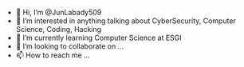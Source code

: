 - 👋 Hi, I’m @JunLabady509
- 👀 I’m interested in anything talking about CyberSecurity, Computer Science, Coding, Hacking
- 🌱 I’m currently learning Computer Science at ESGI
- 💞️ I’m looking to collaborate on ... 
- 📫 How to reach me ...

<!---
JunLabady509/JunLabady509 is a ✨ special ✨ repository because its `README.md` (this file) appears on your GitHub profile.
You can click the Preview link to take a look at your changes.
--->
